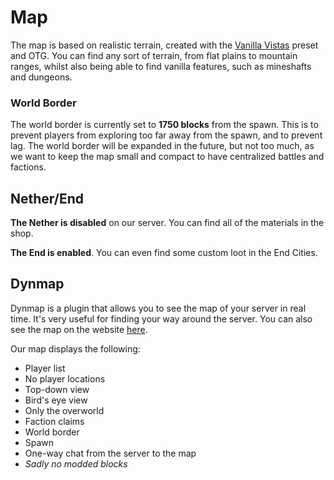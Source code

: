 # Map

The map is based on realistic terrain, created with the [Vanilla Vistas](https://www.curseforge.com/minecraft/mc-mods/vanilla-vistas) preset and OTG. You can find any sort of terrain, from flat plains to mountain ranges, whilst also being able to find vanilla features, such as mineshafts and dungeons.

### World Border

The world border is currently set to **1750 blocks** from the spawn. This is to prevent players from exploring too far away from the spawn, and to prevent lag. The world border will be expanded in the future, but not too much, as we want to keep the map small and compact to have centralized battles and factions.
## Nether/End

**The Nether is disabled** on our server. You can find all of the materials in the shop.

**The End is enabled**. You can even find some custom loot in the End Cities.
## Dynmap

Dynmap is a plugin that allows you to see the map of your server in real time. It's very useful for finding your way around the server. You can also see the map on the website [here](https://map.geopolmc.org). 

Our map displays the following:
- Player list
- No player locations
- Top-down view
- Bird's eye view
- Only the overworld
- Faction claims
- World border
- Spawn
- One-way chat from the server to the map
- *Sadly no modded blocks*
